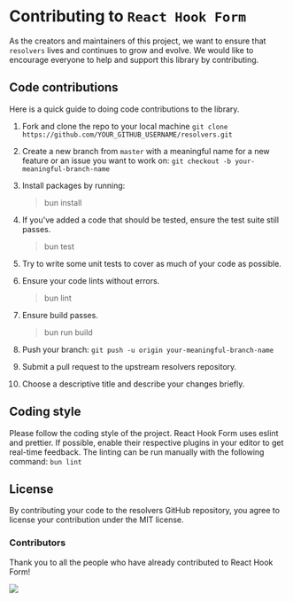 # Contributing to `React Hook Form`

As the creators and maintainers of this project, we want to ensure that `resolvers` lives and continues to grow and evolve. We would like to encourage everyone to help and support this library by contributing.

## Code contributions

Here is a quick guide to doing code contributions to the library.

1. Fork and clone the repo to your local machine `git clone https://github.com/YOUR_GITHUB_USERNAME/resolvers.git`

2. Create a new branch from `master` with a meaningful name for a new feature or an issue you want to work on: `git checkout -b your-meaningful-branch-name`

3. Install packages by running:

   > bun install

4. If you've added a code that should be tested, ensure the test suite still passes.

   > bun test

5. Try to write some unit tests to cover as much of your code as possible.

6. Ensure your code lints without errors.

   > bun lint

7. Ensure build passes.

   > bun run build

8. Push your branch: `git push -u origin your-meaningful-branch-name`

9. Submit a pull request to the upstream resolvers repository.

10. Choose a descriptive title and describe your changes briefly.

## Coding style

Please follow the coding style of the project. React Hook Form uses eslint and prettier. If possible, enable their respective plugins in your editor to get real-time feedback. The linting can be run manually with the following command: `bun lint`

## License

By contributing your code to the resolvers GitHub repository, you agree to license your contribution under the MIT license.

### Contributors

Thank you to all the people who have already contributed to React Hook Form!

<img src="https://opencollective.com/react-hook-form/contributors.svg?width=950" />
